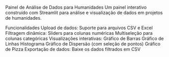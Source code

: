 Painel de Análise de Dados para Humanidades
Um painel interativo construído com Streamlit para análise e visualização de dados em projetos de humanidades.

Funcionalidades
Upload de dados: Suporte para arquivos CSV e Excel
Filtragem dinâmica:
Sliders para colunas numéricas
Multiseleção para colunas categóricas
Visualizações interativas:
Gráfico de Barras
Gráfico de Linhas
Histograma
Gráfico de Dispersão (com seleção de pontos)
Gráfico de Pizza
Exportação de dados: Baixe os dados filtrados em CSV


